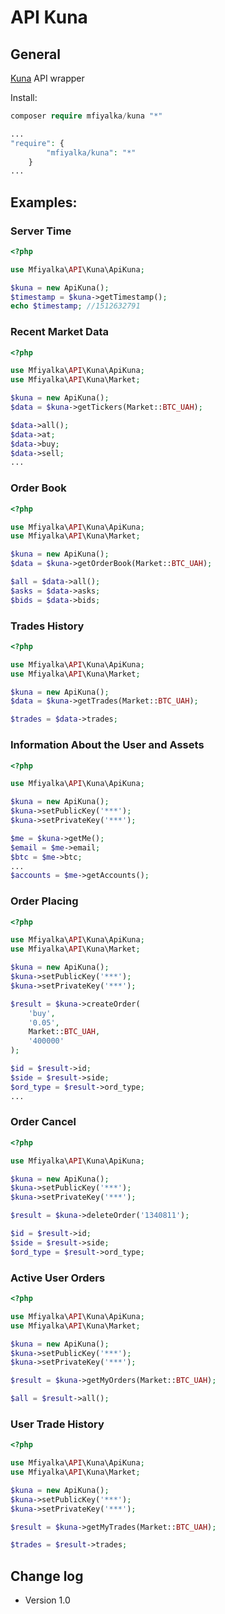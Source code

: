 # API Kuna

## General

[Kuna](https://kuna.io) API wrapper

Install:

```php
composer require mfiyalka/kuna "*"
```

```php
...
"require": {
        "mfiyalka/kuna": "*"
    }
...
```

## Examples:

### Server Time
```php
<?php

use Mfiyalka\API\Kuna\ApiKuna;

$kuna = new ApiKuna();
$timestamp = $kuna->getTimestamp();
echo $timestamp; //1512632791
```

### Recent Market Data
```php
<?php

use Mfiyalka\API\Kuna\ApiKuna;
use Mfiyalka\API\Kuna\Market;

$kuna = new ApiKuna();
$data = $kuna->getTickers(Market::BTC_UAH);

$data->all();
$data->at;
$data->buy;
$data->sell;
...
```

### Order Book
```php
<?php

use Mfiyalka\API\Kuna\ApiKuna;
use Mfiyalka\API\Kuna\Market;

$kuna = new ApiKuna();
$data = $kuna->getOrderBook(Market::BTC_UAH);

$all = $data->all();
$asks = $data->asks;
$bids = $data->bids;
```

### Trades History
```php
<?php

use Mfiyalka\API\Kuna\ApiKuna;
use Mfiyalka\API\Kuna\Market;

$kuna = new ApiKuna();
$data = $kuna->getTrades(Market::BTC_UAH);

$trades = $data->trades;

```

### Information About the User and Assets
```php
<?php

use Mfiyalka\API\Kuna\ApiKuna;

$kuna = new ApiKuna();
$kuna->setPublicKey('***');
$kuna->setPrivateKey('***');

$me = $kuna->getMe();
$email = $me->email;
$btc = $me->btc;
...
$accounts = $me->getAccounts();
```

### Order Placing
```php
<?php

use Mfiyalka\API\Kuna\ApiKuna;
use Mfiyalka\API\Kuna\Market;

$kuna = new ApiKuna();
$kuna->setPublicKey('***');
$kuna->setPrivateKey('***');

$result = $kuna->createOrder(
    'buy',
    '0.05',
    Market::BTC_UAH,
    '400000'
);

$id = $result->id;
$side = $result->side;
$ord_type = $result->ord_type;
...
```

### Order Cancel
```php
<?php

use Mfiyalka\API\Kuna\ApiKuna;

$kuna = new ApiKuna();
$kuna->setPublicKey('***');
$kuna->setPrivateKey('***');

$result = $kuna->deleteOrder('1340811');

$id = $result->id;
$side = $result->side;
$ord_type = $result->ord_type;
```

### Active User Orders
```php
<?php

use Mfiyalka\API\Kuna\ApiKuna;
use Mfiyalka\API\Kuna\Market;

$kuna = new ApiKuna();
$kuna->setPublicKey('***');
$kuna->setPrivateKey('***');

$result = $kuna->getMyOrders(Market::BTC_UAH);

$all = $result->all();
```

### User Trade History
```php
<?php

use Mfiyalka\API\Kuna\ApiKuna;
use Mfiyalka\API\Kuna\Market;

$kuna = new ApiKuna();
$kuna->setPublicKey('***');
$kuna->setPrivateKey('***');

$result = $kuna->getMyTrades(Market::BTC_UAH);

$trades = $result->trades;
```

## Change log

* Version 1.0